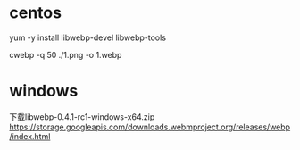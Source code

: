

# centos
yum -y install libwebp-devel libwebp-tools


cwebp -q 50 ./1.png -o 1.webp


# windows
下载libwebp-0.4.1-rc1-windows-x64.zip
https://storage.googleapis.com/downloads.webmproject.org/releases/webp/index.html
